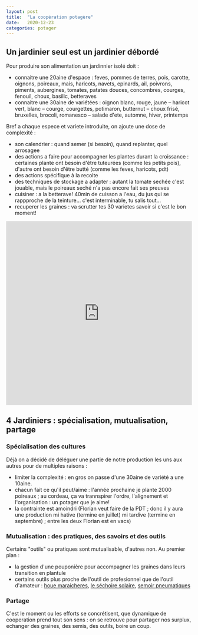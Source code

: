 ```yaml
---
layout: post
title:  "La coopération potagère"
date:   2020-12-23
categories: potager
---
```


## Un jardinier seul est un jardinier débordé

Pour produire son alimentation un jardinnier isolé doit :
* connaitre une 20aine d'espace : feves, pommes de terres, pois, carotte, oignons, poireaux, mais, haricots, navets, epinards, ail, poivrons, piments, aubergines, tomates, patates douces, concombres, courges, fenouil, choux, basilic, betteraves
* connaitre une 30aine de variétées : oignon blanc, rouge, jaune – haricot vert, blanc – courge, courgettes, potimaron, butternut – choux frisé, bruxelles, brocoli, romanesco – salade d'ete, automne, hiver, printemps

Bref a chaque espece et variete introduite, on ajoute une dose de complexité :
* son calendrier : quand semer (si besoin), quand replanter, quel arrosagee
* des actions a faire pour accompagner les plantes durant la croissance : certaines plante ont besoin d'être tuteurées (comme les petits pois), d'autre ont besoin d'être butté (comme les feves, haricots, pdt)
* des actions spécifique à la recolte
* des techniques de stockage a adapter : autant la tomate sechée c'est jouable, mais le poireaux seché n'a pas encore fait ses preuves
* cuisiner : a la betterave! 40min de cuisson a l'eau, du jus qui se rappproche de la teinture... c'est interminable, tu salis tout...
* recuperer les graines : va scrutter tes 30 varietes savoir si c'est le bon moment!


<iframe style="width: 100%; height: 500px; border: none;" src="https://docs.google.com/spreadsheets/d/e/2PACX-1vTMMejjrw3akj8J0ZaF4n1wv2VEzP_03ISZWr6CLf9QgqrWxoUar2QzJHhASvOlQ-bjzwcP2Qh2uotE/pubhtml?widget=true&amp;headers=false"></iframe>

## 4 Jardiniers : spécialisation, mutualisation, partage

### Spécialisation des cultures

Déjà on a décidé de déléguer une partie de notre production les uns aux autres pour de multiples raisons :

* limiter la complexité : en gros on passe d'une 30aine de variété a une 10aine.
* chacun fait ce qu'il peut/aime : l'année prochaine je plante 2000 poireaux ; au cordeau, ça va trannspirer l'ordre, l'alignement et l'organisation : un potager que je aime!
* la contrainte est amoindri (Florian veut faire de la PDT ; donc il y aura une production mi hative (termine en juillet) mi tardive (termine en septembre) ; entre les deux Florian est en vacs)

### Mutualisation : des pratiques, des savoirs et des outils

Certains "outils" ou pratiques sont mutualisable, d'autres non. Au premier plan :

* la gestion d'une pouponière pour accompagner les graines dans leurs transition en plantule
* certains outils plus proche de l'outil de profesionnel que de l'outil d'amateur : [houe maraicheres](https://www.scatair.com/houe-maraichere/638-houe-maraichere-terrateck-simple-sans-outil.html?gclid=Cj0KCQiA_qD_BRDiARIsANjZ2LAV_nYk2JFKbTCNexxXoKoKWRz-Et2GRGb5y87mG3sdZ16LePXmm_0aAkOmEALw_wcB), [le séchoire solaire](https://www.solarbrother.com/creation/fabriquer-un-sechoir-solaire/), [semoir pneumatiques](http://forum.latelierpaysan.org/viewtopic.php?t=2929&p=3934#p3934)


### Partage

C'est le moment ou les efforts se concrétisent, que dynamique de cooperation prend tout son sens : on se retrouve pour partager nos surplux, echanger des graines, des semis, des outils, boire un coup.
